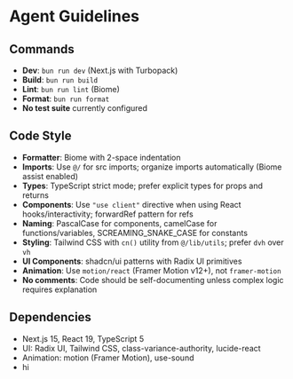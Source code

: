 # Agent Guidelines

## Commands
- **Dev**: `bun run dev` (Next.js with Turbopack)
- **Build**: `bun run build`
- **Lint**: `bun run lint` (Biome)
- **Format**: `bun run format`
- **No test suite** currently configured

## Code Style
- **Formatter**: Biome with 2-space indentation
- **Imports**: Use `@/` for src imports; organize imports automatically (Biome assist enabled)
- **Types**: TypeScript strict mode; prefer explicit types for props and returns
- **Components**: Use `"use client"` directive when using React hooks/interactivity; forwardRef pattern for refs
- **Naming**: PascalCase for components, camelCase for functions/variables, SCREAMING_SNAKE_CASE for constants
- **Styling**: Tailwind CSS with `cn()` utility from `@/lib/utils`; prefer `dvh` over `vh`
- **UI Components**: shadcn/ui patterns with Radix UI primitives
- **Animation**: Use `motion/react` (Framer Motion v12+), not `framer-motion`
- **No comments**: Code should be self-documenting unless complex logic requires explanation

## Dependencies
- Next.js 15, React 19, TypeScript 5
- UI: Radix UI, Tailwind CSS, class-variance-authority, lucide-react
- Animation: motion (Framer Motion), use-sound
- hi
